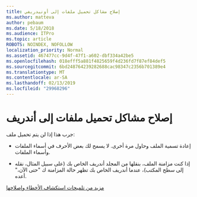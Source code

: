 ```yaml
---
title: إصلاح مشاكل تحميل ملفات إلى أونيدريفي
ms.author: matteva
author: pebaum
ms.date: 5/18/2018
ms.audience: ITPro
ms.topic: article
ROBOTS: NOINDEX, NOFOLLOW
localization_priority: Normal
ms.assetid: 467477cc-9d4f-47f1-a602-dbf334a42be5
ms.openlocfilehash: 018efff5a881f4825659f4d236fd7f87ef84def5
ms.sourcegitcommit: 6bd248764239282688cac98347c2356b701389e4
ms.translationtype: MT
ms.contentlocale: ar-SA
ms.lasthandoff: 02/13/2019
ms.locfileid: "29968296"
---
```

# <a name="fix-problems-uploading-files-to-onedrive"></a>إصلاح مشاكل تحميل ملفات إلى أندريف

جرب هذا إذا لن يتم تحميل ملف:
  
- إعادة تسمية الملف وحاول مرة أخرى. لا يسمح لك بعض الأحرف في أسماء الملفات وأسماء الملفات. 
    
- إذا كنت مزامنة الملف، بنقلها من المجلد أندريف الخاص بك (على سبيل المثال، نقله إلى سطح المكتب)، عندما أندريف الخاص بك تظهر حالة المزامنة ك "حتى الآن،" أعده. 
    
[مزيد من تلميحات استكشاف الأخطاء وإصلاحها](https://go.microsoft.com/fwlink/?linkid=873155)
  


